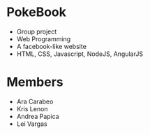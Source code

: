 # PokeBook
- Group project
- Web Programming
- A facebook-like website
- HTML, CSS, Javascript, NodeJS, AngularJS

# Members
 - Ara Carabeo
 - Kris Lenon
 - Andrea Papica
 - Lei Vargas

